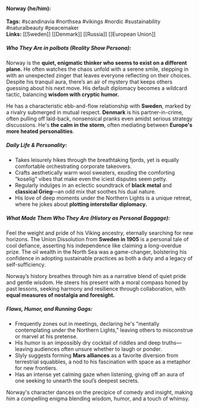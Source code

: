 #### Norway (he/him):  
**Tags:** #scandinavia #northsea #vikings #nordic #sustainability #naturalbeauty #peacemaker  
**Links:** [[Sweden]] [[Denmark]] [[Russia]] [[European Union]]

##### Who They Are in *polbots* (Reality Show Persona):  
Norway is the **quiet, enigmatic thinker who seems to exist on a different plane.** He often watches the chaos unfold with a serene smile, stepping in with an unexpected zinger that leaves everyone reflecting on their choices. Despite his tranquil aura, there’s an air of mystery that keeps others guessing about his next move. His default diplomacy becomes a wildcard tactic, balancing **wisdom with cryptic humor.**  

He has a characteristic ebb-and-flow relationship with **Sweden**, marked by a rivalry submerged in mutual respect. **Denmark** is his partner-in-crime, often pulling off laid-back, nonsensical pranks even amidst serious strategy discussions. He's **the calm in the storm**, often mediating between **Europe's more heated personalities**.

##### Daily Life & Personality:  
- Takes leisurely hikes through the breathtaking fjords, yet is equally comfortable orchestrating corporate takeovers.
- Crafts aesthetically warm wool sweaters, exuding the comforting “koselig” vibes that make even the iciest disputes seem petty.
- Regularly indulges in an eclectic soundtrack of **black metal** and **classical Grieg**—an odd mix that soothes his dual nature.
- His love of deep moments under the Northern Lights is a unique retreat, where he jokes about **plotting interstellar diplomacy.**

##### What Made Them Who They Are (History as Personal Baggage):  
Feel the weight and pride of his Viking ancestry, eternally searching for new horizons. The Union Dissolution from **Sweden in 1905** is a personal tale of cool defiance, asserting his independence like claiming a long-overdue prize. The oil wealth in the North Sea was a game-changer, bolstering his confidence in adopting sustainable practices as both a duty and a legacy of self-sufficiency.

Norway’s history breathes through him as a narrative blend of quiet pride and gentle wisdom. He steers his present with a moral compass honed by past lessons, seeking harmony and resilience through collaboration, with **equal measures of nostalgia and foresight.**

##### Flaws, Humor, and Running Gags:  
- Frequently zones out in meetings, declaring he's "mentally contemplating under the Northern Lights," leaving others to misconstrue or marvel at his pretense.
- His humor is an impossibly dry cocktail of riddles and deep truths—leaving audiences often unsure whether to laugh or ponder.
- Slyly suggests forming **Mars alliances** as a favorite diversion from terrestrial squabbles, a nod to his fascination with space as a metaphor for new frontiers.
- Has an intense yet calming gaze when listening, giving off an aura of one seeking to unearth the soul’s deepest secrets.

Norway's character dances on the precipice of comedy and insight, making him a compelling enigma blending wisdom, humor, and a touch of whimsy.
